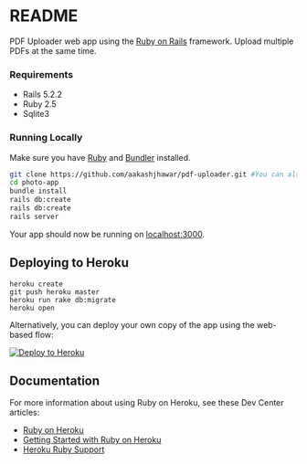 # README

PDF Uploader web app using the [Ruby on Rails](http://rubyonrails.org) framework. Upload multiple PDFs at the same time.

### Requirements
* Rails 5.2.2
* Ruby 2.5 
* Sqlite3

### Running Locally

Make sure you have [Ruby](https://www.ruby-lang.org) and [Bundler](http://bundler.io) installed.

```sh
git clone https://github.com/aakashjhawar/pdf-uploader.git #You can also clone your own fork
cd photo-app
bundle install
rails db:create
rails db:create
rails server

```
Your app should now be running on [localhost:3000](http://localhost:3000/).

## Deploying to Heroku

```
heroku create
git push heroku master
heroku run rake db:migrate
heroku open
```

Alternatively, you can deploy your own copy of the app using the web-based flow:

[![Deploy to Heroku](https://www.herokucdn.com/deploy/button.png)](https://heroku.com/deploy)

## Documentation

For more information about using Ruby on Heroku, see these Dev Center articles:

- [Ruby on Heroku](https://devcenter.heroku.com/categories/ruby)
- [Getting Started with Ruby on Heroku](https://devcenter.heroku.com/articles/getting-started-with-ruby)
- [Heroku Ruby Support](https://devcenter.heroku.com/articles/ruby-support)
